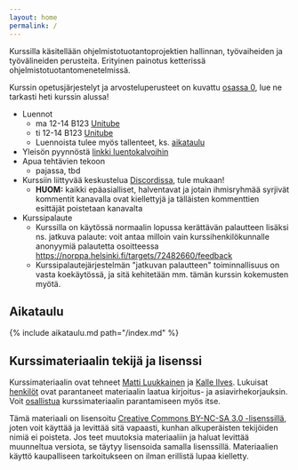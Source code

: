 ```yaml
---
layout: home
permalink: /
---
```


Kurssilla käsitellään ohjelmistotuotantoprojektien hallinnan, työvaiheiden ja työvälineiden perusteita. Erityinen
painotus ketterissä ohjelmistotuotantomenetelmissä.

Kurssin opetusjärjestelyt ja arvosteluperusteet on kuvattu [osassa 0](/osa0), lue ne tarkasti heti kurssin alussa!

- Luennot
  - ma 12-14 B123 [Unitube](https://video.helsinki.fi/unitube/live-stream.html?room=l10)
  - ti 12-14 B123 [Unitube](https://video.helsinki.fi/unitube/live-stream.html?room=l10)
  - Luennoista tulee myös tallenteet, ks. [aikataulu](/#aikataulu)
- Yleisön pyynnöstä [linkki luentokalvoihin](https://github.com/ohjelmistotuotanto-hy/slides-22)
- Apua tehtävien tekoon
  - pajassa, tbd
- Kurssiin liittyvää keskustelua [Discordissa](https://study.cs.helsinki.fi/discord/join/ohtu), tule mukaan!
  - **HUOM:** kaikki epäasialliset, halventavat ja jotain ihmisryhmää syrjivät kommentit kanavalla ovat kiellettyjä ja tälläisten kommenttien esittäjät poistetaan kanavalta
- Kurssipalaute
  - Kurssilla on käytössä normaalin lopussa kerättävän palautteen lisäksi ns. jatkuva palaute: voit antaa milloin vain kurssihenkilökunnalle anonyymiä palautetta osoitteessa <https://norppa.helsinki.fi/targets/72482660/feedback>
  - Kurssipalautejärjestelmän "jatkuvan palautteen" toiminnallisuus on vasta koekäytössä, ja sitä kehitetään mm. tämän kurssin kokemusten myötä.

## Aikataulu

{% include aikataulu.md path="/index.md" %}

## Kurssimateriaalin tekijä ja lisenssi

Kurssimateriaalin ovat tehneet <a href="https://github.com/mluukkai">Matti Luukkainen</a> ja <a href="https://github.com/Kaltsoon">Kalle Ilves</a>. Lukuisat <a href="https://github.com/ohjelmistotuotanto-hy/ohjelmistotuotanto-hy.github.io/graphs/contributors">henkilöt</a> ovat parantaneet materiaalin laatua kirjoitus- ja asiavirhekorjauksin. Voit <a href="/osa0#typoja-materiaalissa">osallistua</a> kurssimateriaalin parantamiseen myös itse.

Tämä materiaali on lisensoitu <a rel="license" href="http://creativecommons.org/licenses/by-nc-sa/3.0/">Creative Commons BY-NC-SA 3.0 -lisenssillä</a>, joten voit käyttää ja levittää sitä vapaasti, kunhan alkuperäisten tekijöiden nimiä ei poisteta. Jos teet muutoksia materiaaliin ja haluat levittää muunneltua versiota, se täytyy lisensoida samalla lisenssillä. Materiaalien käyttö kaupalliseen tarkoitukseen on ilman erillistä lupaa kielletty.
